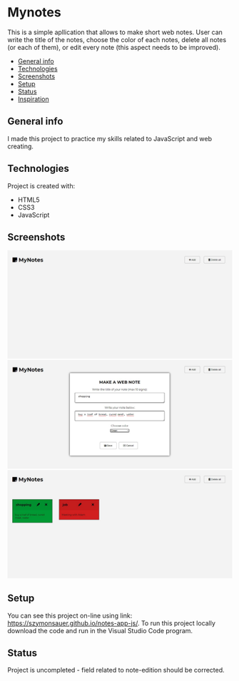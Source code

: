 # Mynotes 
This is a simple apllication that allows to make short web notes.
User can write the title of the notes, choose the color of each notes, delete all notes (or each of them),
or edit every note (this aspect needs to be improved). 

* [General info](#general-info)
* [Technologies](#technologies)
* [Screenshots](#screenshots)
* [Setup](#setup)
* [Status](#status)
* [Inspiration](#inspiration)

## General info
I made this project to practice my skills related to JavaScript and web creating. 

## Technologies
Project is created with:
* HTML5
* CSS3
* JavaScript

## Screenshots
![Example screenshot](./img/notes1.JPG)
![Example screenshot](./img/notes2.JPG)
![Example screenshot](./img/notes3.JPG)

## Setup
You can see this project on-line using link: https://szymonsauer.github.io/notes-app-js/.
To run this project locally download the code and run in the Visual Studio Code program. 

## Status
Project is uncompleted - field related to note-edition should be corrected. 


